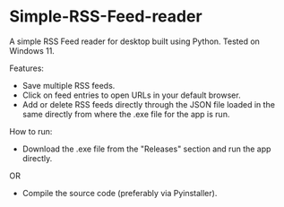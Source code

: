 # Simple-RSS-Feed-reader
A simple RSS Feed reader for desktop built using Python. Tested on Windows 11.

Features:
- Save multiple RSS feeds.
- Click on feed entries to open URLs in your default browser.
- Add or delete RSS feeds directly through the JSON file loaded in the same directly from where the .exe file for the app is run.

How to run:
- Download the .exe file from the "Releases" section and run the app directly.

OR

- Compile the source code (preferably via Pyinstaller).
